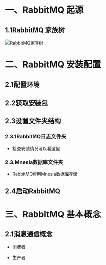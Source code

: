 # 一、RabbitMQ 起源

## 1.1RabbitMQ 家族树

![RabbitMQ家族树](https://golangstudy-1301931916.cos.ap-shanghai.myqcloud.com/img/mq-RabbitMQ基础-tree.jpg)

# 二、RabbitMQ 安装配置

## 2.1配置环境
## 2.2获取安装包
## 2.3设置文件夹结构
### 2.3.1RabbitMQ日志文件夹
- 检查安装情况可以看这里
### 2.3.Mnesia数据库文件夹
- RabbitMQ使用Mnesia数据库存储
## 2.4启动RabbitMQ

# 三、RabbitMQ 基本概念

## 2.1消息通信概念
- 消费者

- 生产者
